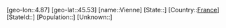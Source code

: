 ﻿---
location: [45.53,4.87]
type: City
tags:
- geo/City


SpocWebEntityId: 35278
isDeleted: false
confidential: public

---
[geo-lon::4.87]
[geo-lat::45.53]
[name::Vienne]
[State::]
[Country::[France](geo/Continent/Europe/France.md)]
[StateId::]
[Population::]
[Unknown::]

